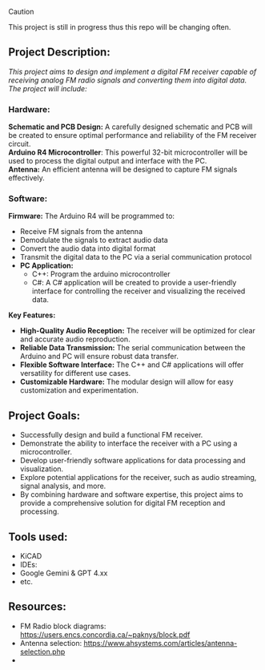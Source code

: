 > [!CAUTION]
> This project is still in progress thus this repo will be changing often. 

## Project Description: 
_This project aims to design and implement a digital FM receiver capable of receiving analog FM radio signals and converting them into digital data. The project will include:_

### Hardware:

**Schematic and PCB Design:** A carefully designed schematic and PCB will be created to ensure optimal performance and reliability of the FM receiver circuit. </br>
**Arduino R4 Microcontroller**: This powerful 32-bit microcontroller will be used to process the digital output and interface with the PC. </br>
**Antenna:** An efficient antenna will be designed to capture FM signals effectively. </br>

### Software:
**Firmware:** The Arduino R4 will be programmed to:
- Receive FM signals from the antenna </br>
- Demodulate the signals to extract audio data </br>
- Convert the audio data into digital format </br>
- Transmit the digital data to the PC via a serial communication protocol </br>
- **PC Application:**
  - C++: Program the arduino microcontroller </br>
  - C#: A C# application will be created to provide a user-friendly interface for controlling the receiver and visualizing the received data. </br> 

**Key Features:**
- **High-Quality Audio Reception:** The receiver will be optimized for clear and accurate audio reproduction. </br>
- **Reliable Data Transmission:** The serial communication between the Arduino and PC will ensure robust data transfer. </br>
- **Flexible Software Interface:** The C++ and C# applications will offer versatility for different use cases. </br>
- **Customizable Hardware:** The modular design will allow for easy customization and experimentation. </br>


## Project Goals:
- Successfully design and build a functional FM receiver. </br>
- Demonstrate the ability to interface the receiver with a PC using a microcontroller. </br>
- Develop user-friendly software applications for data processing and visualization. </br>
- Explore potential applications for the receiver, such as audio streaming, signal analysis, and more. </br>
- By combining hardware and software expertise, this project aims to provide a comprehensive solution for digital FM reception and processing. </br>

## Tools used: 
- KiCAD </br>
- IDEs: </br>
- Google Gemini & GPT 4.xx </br>
- etc. </br>
## Resources: 
- FM Radio block diagrams: https://users.encs.concordia.ca/~paknys/block.pdf </br>
- Antenna selection: https://www.ahsystems.com/articles/antenna-selection.php </br>
- 
